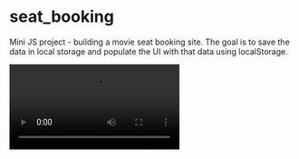 # seat_booking

Mini JS project - building a movie seat booking site. The goal is to save the data in local storage and populate the UI with that data using localStorage.

![Project screen recording](screen-recording.mov)
